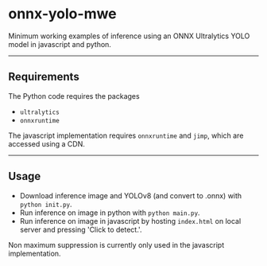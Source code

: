 # onnx-yolo-mwe
Minimum working examples of inference using an ONNX Ultralytics YOLO model in javascript and python.

---
## Requirements
The Python code requires the packages
- `ultralytics`
- `onnxruntime`

The javascript implementation requires `onnxruntime` and `jimp`, which are accessed using a CDN.

---
## Usage

- Download inference image and YOLOv8 (and convert to .onnx) with `python init.py`.
- Run inference on image in python with `python main.py`.
- Run inference on image in javascript by hosting `index.html` on local server and pressing 'Click to detect.'.

Non maximum suppression is currently only used in the javascript implementation.